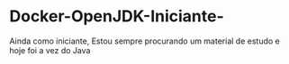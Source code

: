 # Docker-OpenJDK-Iniciante-
Ainda como iniciante, Estou sempre procurando um material de estudo e hoje foi a vez do Java
